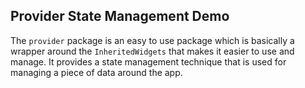 ## Provider State Management Demo

The `provider` package is an easy to use package which is basically a wrapper around the `InheritedWidgets` that makes it easier to use and manage. It provides a state management technique that is used for managing a piece of data around the app.